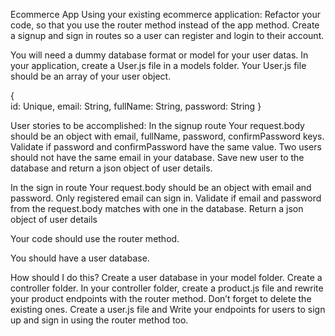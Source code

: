 Ecommerce App
Using your existing ecommerce application:
Refactor your code, so that you use the router method instead of the app method.
Create a signup and sign in routes so a user can register and login to their account.

You will need a dummy database format or model for your user datas.
In your application, create a User.js file in a models folder. Your User.js file should be an array of your user object.

{	
	id: Unique,
email: String,
fullName: String,
password: String
}

User stories to be accomplished:
In the signup route
Your request.body should be an object with email, fullName, password, confirmPassword keys.
Validate if password and confirmPassword have the same value.
Two users should not have the same email in your database.
Save new user to the database and return a json object of user details.

In the sign in route
Your request.body should be an object with email and password.
Only registered email can sign in. 
Validate if email and password from the request.body matches with one in the database.
Return a json object of user details

Your code should use the router method.

You should have a user database.

How should I do this?
Create a user database in your model folder.
Create a controller folder.
In your controller folder, create a product.js file and rewrite your product endpoints with the router method. Don’t forget to delete the existing ones.
Create a user.js file and Write your endpoints for users to sign up and sign in using the router method too.

